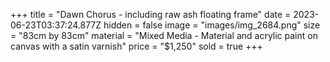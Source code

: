 +++
title = "Dawn Chorus - including raw ash floating frame"
date = 2023-06-23T03:37:24.877Z
hidden = false
image = "images/img_2684.png"
size = "83cm by 83cm"
material = "Mixed Media - Material and acrylic paint on canvas with a satin varnish"
price = "$1,250"
sold = true
+++
